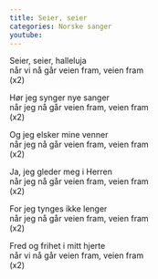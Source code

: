 ```yaml
---
title: Seier, seier
categories: Norske sanger
youtube: 
---
```


Seier, seier, halleluja  
når vi nå går veien fram, veien fram  
(x2)

Hør jeg synger nye sanger  
når jeg nå går veien fram, veien fram  
(x2)

Og jeg elsker mine venner  
når jeg nå går veien fram, veien fram  
(x2)

Ja, jeg gleder meg i Herren  
når jeg nå går veien fram, veien fram  
(x2)

For jeg tynges ikke lenger  
når jeg nå går veien fram, veien fram  
(x2)

Fred og frihet i mitt hjerte  
når vi nå går veien fram, veien fram  
(x2)
